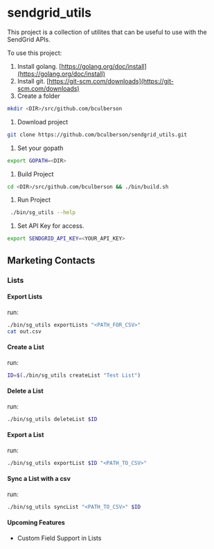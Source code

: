# sendgrid_utils

This project is a collection of utilites that can be useful to use with the SendGrid APIs.

To use this project:

1. Install golang. [https://golang.org/doc/install](https://golang.org/doc/install)
1. Install git. [https://git-scm.com/downloads](https://git-scm.com/downloads)
1. Create a folder 
```bash
mkdir <DIR>/src/github.com/bculberson
```
1. Download project 
```bash
git clone https://github.com/bculberson/sendgrid_utils.git
```
1. Set your gopath
```bash
export GOPATH=<DIR>
```
1. Build Project
```bash
cd <DIR>/src/github.com/bculberson && ./bin/build.sh
```
1. Run Project
```bash
 ./bin/sg_utils --help
 ```
1. Set API Key for access.
```bash
export SENDGRID_API_KEY=<YOUR_API_KEY>
```

## Marketing Contacts

### Lists

#### Export Lists

run:
```bash
./bin/sg_utils exportLists "<PATH_FOR_CSV>"
cat out.csv
```

#### Create a List

run:
```bash
ID=$(./bin/sg_utils createList "Test List")
```

#### Delete a List

run:
```bash
./bin/sg_utils deleteList $ID
```

#### Export a List

run:
```bash
./bin/sg_utils exportList $ID "<PATH_TO_CSV>"
```

#### Sync a List with a csv

run:
```bash
./bin/sg_utils syncList "<PATH_TO_CSV>" $ID
```

#### Upcoming Features

* Custom Field Support in Lists
